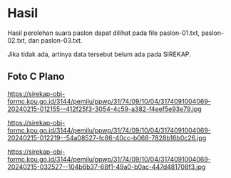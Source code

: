 # Hasil

Hasil perolehan suara paslon dapat dilihat pada file paslon-01.txt, paslon-02.txt, dan paslon-03.txt.

Jika tidak ada, artinya data tersebut belum ada pada SIREKAP.

## Foto C Plano

https://sirekap-obj-formc.kpu.go.id/3144/pemilu/ppwp/31/74/09/10/04/3174091004069-20240215-012155--412f25f3-3054-4c59-a382-f4eef5e93e79.jpg

https://sirekap-obj-formc.kpu.go.id/3144/pemilu/ppwp/31/74/09/10/04/3174091004069-20240215-012219--54a08527-fc86-40cc-b068-7828b16b0c26.jpg

https://sirekap-obj-formc.kpu.go.id/3144/pemilu/ppwp/31/74/09/10/04/3174091004069-20240215-032527--104b6b37-68f1-49a0-b0ac-447d481708f3.jpg
